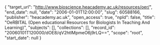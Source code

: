 {
  "target_url": "http://www.bioscience.heacademy.ac.uk/resources/oer/", 
  "end_date": null, 
  "date": "2006-01-01T12:00:00", 
  "slug": 60588166, 
  "publisher": "heacademy.ac.uk", 
  "open_access": true, 
  "npld": false, 
  "title": "OeRBITAL (Open educational Resources for Biologists In Teaching And Learning)", 
  "subjects": [], 
  "collections": [], 
  "record_id": "20060101T120000/dOE8/qV2htlMpmeO6j9rLQ==", 
  "scope": "root", 
  "start_date": null
}

